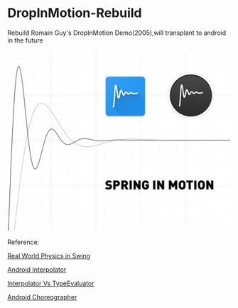 # DropInMotion-Rebuild
Rebuild Romain Guy's DropInMotion Demo(2005),will transplant to android in the future


![img](https://github.com/MartinRGB/DropInMotion-Rebuild/blob/master/intro.jpeg?raw=true)


Reference:

[Real World Physics in Swing](http://jroller.com/gfx/entry/real_world_physics_in_swing)

[Android Interpolator](http://www.iyildirim.com/tech-blog/how-to-make-custom-animation-interpolators-in-android)

[Interpolator Vs TypeEvaluator](https://jebware.com/interp/android-animation-interpolators.html)

[Android Choreographer](http://www.jianshu.com/p/996bca12eb1d)

